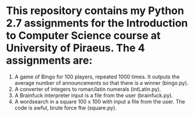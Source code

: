 # This repository contains my Python 2.7 assignments for the Introduction to Computer Science course at University of Piraeus. The 4 assignments are: 
1) A game of Bingo for 100 players, repeated 1000 times. It outputs the average number of announcements so that there is a winner (bingo.py). 
2) A converter of integers to roman/latin numerals (intLatin.py). 
3) A Brainfuck interpreter input is a file from the user (brainfuck.py).
4) A wordsearch in a square 100 x 100 with input a file from the user. The code is awful, brute force ftw (square.py).
